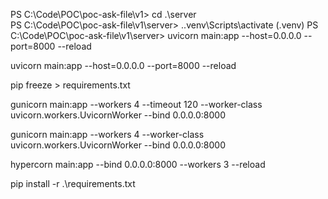 PS C:\Code\POC\poc-ask-file\v1> cd .\server\
PS C:\Code\POC\poc-ask-file\v1\server> .\.venv\Scripts\activate
(.venv) PS C:\Code\POC\poc-ask-file\v1\server> uvicorn main:app --host=0.0.0.0 --port=8000 --reload

uvicorn main:app --host=0.0.0.0 --port=8000 --reload

pip freeze > requirements.txt

gunicorn main:app --workers 4 --timeout 120 --worker-class uvicorn.workers.UvicornWorker --bind 0.0.0.0:8000

gunicorn main:app --workers 4 --worker-class uvicorn.workers.UvicornWorker --bind 0.0.0.0:8000

hypercorn main:app --bind 0.0.0.0:8000 --workers 3 --reload

pip install -r .\requirements.txt
